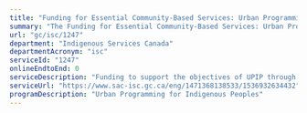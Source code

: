 ```yaml
---
title: "Funding for Essential Community-Based Services: Urban Programming for Indigenous Peoples"
summary: "The Funding for Essential Community-Based Services: Urban Programming for Indigenous Peoples service from Indigenous Services Canada is not available end-to-end online, according to the GC Service Inventory."
url: "gc/isc/1247"
department: "Indigenous Services Canada"
departmentAcronym: "isc"
serviceId: "1247"
onlineEndtoEnd: 0
serviceDescription: "Funding to support the objectives of UPIP through four streams: organizational capacity, programs and services, coalitions, and research and innovation"
serviceUrl: "https://www.sac-isc.gc.ca/eng/1471368138533/1536932634432"
programDescription: "Urban Programming for Indigenous Peoples"
---
```


